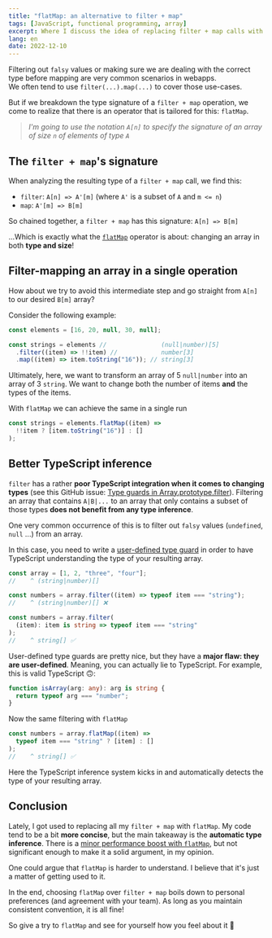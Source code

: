 ```yaml
---
title: "flatMap: an alternative to filter + map"
tags: [JavaScript, functional programming, array]
excerpt: Where I discuss the idea of replacing filter + map calls with a single flatMap call
lang: en
date: 2022-12-10
---
```


Filtering out `falsy` values or making sure we are dealing with the correct type before mapping are very common scenarios in webapps.  
We often tend to use `filter(...).map(...)` to cover those use-cases.

But if we breakdown the type signature of a `filter + map` operation, we come to realize that there is an operator that is tailored for this: `flatMap`.

>_I'm going to use the notation `A[n]` to specify the signature of an array of size `n` of elements of type `A`_

## The `filter + map`'s signature

When analyzing the resulting type of a `filter + map` call, we find this:

- `filter`: `A[n] => A'[m]` (where `A'` is a subset of `A` and `m <= n`)
- `map`: `A'[m] => B[m]`

So chained together, a `filter + map` has this signature: `A[n] => B[m]`

...Which is exactly what the [`flatMap`](https://developer.mozilla.org/en-US/docs/Web/JavaScript/Reference/Global_Objects/Array/flatMap) operator is about: changing an array in both **type and size**!

## Filter-mapping an array in a single operation

How about we try to avoid this intermediate step and go straight from `A[n]` to our desired `B[m]` array?

Consider the following example:

```js
const elements = [16, 20, null, 30, null];

const strings = elements //               (null|number)[5]
  .filter((item) => !!item) //            number[3]
  .map((item) => item.toString("16")); // string[3]
```

Ultimately, here, we want to transform an array of 5 `null|number` into an array of 3 `string`. We want to change both the number of items **and** the types of the items.

With `flatMap` we can achieve the same in a single run

```js
const strings = elements.flatMap((item) =>
  !!item ? [item.toString("16")] : []
);
```

## Better TypeScript inference

`filter` has a rather **poor TypeScript integration when it comes to changing types** (see this GitHub issue: [Type guards in Array.prototype.filter](https://github.com/microsoft/TypeScript/issues/7657)). Filtering an array that contains `A|B|...` to an array that only contains a subset of those types **does not benefit from any type inference**.

One very common occurrence of this is to filter out `falsy` values (`undefined`, `null` ...) from an array.

In this case, you need to write a [user-defined type guard](https://www.typescriptlang.org/docs/handbook/advanced-types.html#user-defined-type-guards) in order to have TypeScript understanding the type of your resulting array.

```ts
const array = [1, 2, "three", "four"];
//    ^ (string|number)[]

const numbers = array.filter((item) => typeof item === "string");
//    ^ (string|number)[] ❌

const numbers = array.filter(
  (item): item is string => typeof item === "string"
);
//    ^ string[] ✅
```

User-defined type guards are pretty nice, but they have a **major flaw: they are user-defined**. Meaning, you can actually lie to TypeScript.
For example, this is valid TypeScript 🙃:

```ts
function isArray(arg: any): arg is string {
  return typeof arg === "number";
}
```

Now the same filtering with `flatMap`

```ts
const numbers = array.flatMap((item) =>
  typeof item === "string" ? [item] : []
);
//    ^ string[] ✅
```

Here the TypeScript inference system kicks in and automatically detects the type of your resulting array.

## Conclusion

Lately, I got used to replacing all my `filter + map` with `flatMap`. My code tend to be a bit **more concise**, but the main takeaway is the **automatic type inference**.
There is a [minor performance boost with `flatMap`](https://www.measurethat.net/Benchmarks/Show/11827/0/flatmap-vs-filtermap), but not significant enough to make it a solid argument, in my opinion.

One could argue that `flatMap` is harder to understand. I believe that it's just a matter of getting used to it.

In the end, choosing `flatMap` over `filter + map` boils down to personal preferences (and agreement with your team). As long as you maintain consistent convention, it is all fine!

So give a try to `flatMap` and see for yourself how you feel about it 🙂
